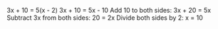 3x + 10 = 5(x - 2)
3x + 10 = 5x - 10
Add 10 to both sides:
3x + 20 = 5x
Subtract 3x from both sides:
20 = 2x
Divide both sides by 2:
x = 10